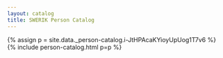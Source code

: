 ```yaml
---
layout: catalog
title: SWERIK Person Catalog
---
```

{% assign p = site.data._person-catalog.i-JtHPAcaKYioyUpUog1T7v6 %}
{% include person-catalog.html p=p %}

